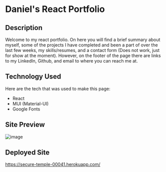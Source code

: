 # Daniel's React Portfolio

## Description
Welcome to my react portfolio. On here you will find a brief summary about myself, some of the projects I have completed and been a part of over the last few weeks, my skills/resumes, and a contact form (Does not work, just for show at the moment). However, on the footer of the page there are links to my LinkedIn, Github, and email to where you can reach me at. 

## Technology Used 
Here are the tech that was used to make this page: 
- React
- MUI (Material-UI)
- Google Fonts

## Site Preview 
![image](https://user-images.githubusercontent.com/80017361/136715894-1164366e-1fc3-4af0-bda9-76747bb27879.png)

## Deployed Site 
https://secure-temple-00041.herokuapp.com/

